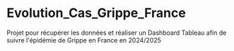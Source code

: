 # Evolution_Cas_Grippe_France
Projet pour récupérer les données et réaliser un Dashboard Tableau afin de suivre l'épidémie de Grippe en France en 2024/2025
